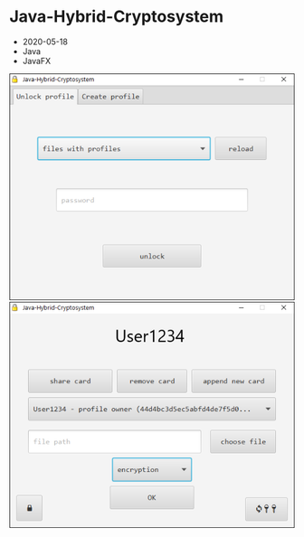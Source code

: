 # Java-Hybrid-Cryptosystem

- 2020-05-18
- Java
- JavaFX

![Java-Hybrid-Cryptosystem](screenshot.png)
![Java-Hybrid-Cryptosystem](screenshot2.png)
